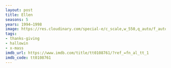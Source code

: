 ```yaml
---
layout: post
title: Ellen
seasons: 5
years: 1994–1998
image: https://res.cloudinary.com/special-e/c_scale,w_550,q_auto/f_auto/Series%20posters/Ellen.png
tags:
- thanks-giving
- hallowin
- x-mass
imdb_url: https://www.imdb.com/title/tt0108761/?ref_=fn_al_tt_1
imdb_code: tt0108761
---
```

